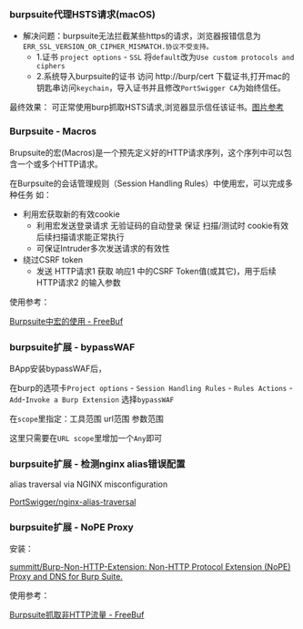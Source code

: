 ### burpsuite代理HSTS请求(macOS)

* 解决问题：burpsuite无法拦截某些https的请求，浏览器报错信息为 `ERR_SSL_VERSION_OR_CIPHER_MISMATCH.协议不受支持。`
  * 1.证书 `project options` - `SSL` 将`default`改为`Use custom protocols and ciphers`
  * 2.系统导入burpsuite的证书 访问 http://burp/cert 下载证书,打开mac的钥匙串访问`keychain`，导入证书并且修改`PortSwigger CA`为始终信任。

最终效果：
可正常使用burp抓取HSTS请求,浏览器显示信任该证书。[图片参考](http://xdxd.love/2017/03/15/mac%E4%B8%8A%E5%AE%89%E8%A3%85burpsuite%E8%AF%81%E4%B9%A6/)

### Burpsuite - Macros

Brupsuite的宏(Macros)是一个预先定义好的HTTP请求序列，这个序列中可以包含一个或多个HTTP请求。

在Burpsuite的会话管理规则（Session Handling Rules）中使用宏，可以完成多种任务 如：
* 利用宏获取新的有效cookie
  * 利用宏发送登录请求 无验证码的自动登录 保证 扫描/测试时 cookie有效 后续扫描请求能正常执行
  * 可保证Intruder多次发送请求的有效性
* 绕过CSRF token
  * 发送 HTTP请求1 获取 响应1 中的CSRF Token值(或其它)，用于后续 HTTP请求2 的输入参数 


使用参考：

[Burpsuite中宏的使用 - FreeBuf](https://www.freebuf.com/articles/web/156735.html)


### burpsuite扩展 - bypassWAF

BApp安装bypassWAF后，

在burp的选项卡`Project options` - `Session Handling Rules` - `Rules Actions` - `Add`-`Invoke a Burp Extension` 选择`bypassWAF`

在`scope`里指定：工具范围 url范围 参数范围

这里只需要在`URL scope`里增加一个`Any`即可

### burpsuite扩展 - 检测nginx alias错误配置

alias traversal via NGINX misconfiguration

[PortSwigger/nginx-alias-traversal](https://github.com/portswigger/nginx-alias-traversal)

### burpsuite扩展 - NoPE Proxy

安装：

[summitt/Burp-Non-HTTP-Extension: Non-HTTP Protocol Extension (NoPE) Proxy and DNS for Burp Suite.](https://github.com/summitt/Burp-Non-HTTP-Extension)

使用参考：

[Burpsuite抓取非HTTP流量 - FreeBuf](https://www.freebuf.com/articles/network/158589.html)
